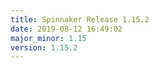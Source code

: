 ```yaml
---
title: Spinnaker Release 1.15.2
date: 2019-08-12 16:49:02
major_minor: 1.15
version: 1.15.2
---
```


<script src="https://gist.github.com/spinnaker-release/e72cc8015d544738d07d57a183cb5404.js"/>
